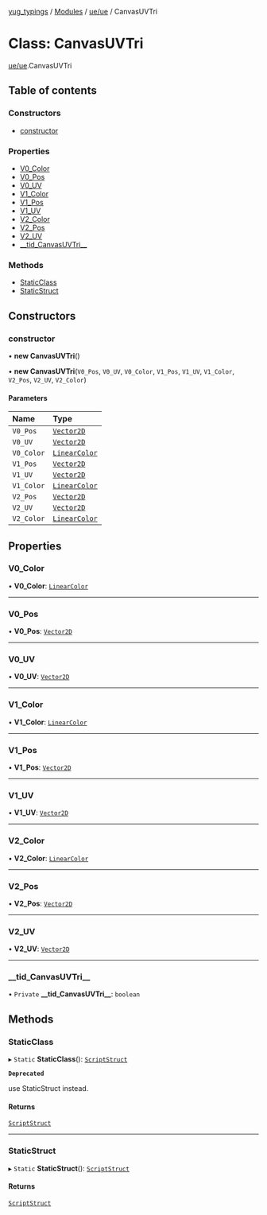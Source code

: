 [yug_typings](../README.md) / [Modules](../modules.md) / [ue/ue](../modules/ue_ue.md) / CanvasUVTri

# Class: CanvasUVTri

[ue/ue](../modules/ue_ue.md).CanvasUVTri

## Table of contents

### Constructors

- [constructor](ue_ue.CanvasUVTri.md#constructor)

### Properties

- [V0\_Color](ue_ue.CanvasUVTri.md#v0_color)
- [V0\_Pos](ue_ue.CanvasUVTri.md#v0_pos)
- [V0\_UV](ue_ue.CanvasUVTri.md#v0_uv)
- [V1\_Color](ue_ue.CanvasUVTri.md#v1_color)
- [V1\_Pos](ue_ue.CanvasUVTri.md#v1_pos)
- [V1\_UV](ue_ue.CanvasUVTri.md#v1_uv)
- [V2\_Color](ue_ue.CanvasUVTri.md#v2_color)
- [V2\_Pos](ue_ue.CanvasUVTri.md#v2_pos)
- [V2\_UV](ue_ue.CanvasUVTri.md#v2_uv)
- [\_\_tid\_CanvasUVTri\_\_](ue_ue.CanvasUVTri.md#__tid_canvasuvtri__)

### Methods

- [StaticClass](ue_ue.CanvasUVTri.md#staticclass)
- [StaticStruct](ue_ue.CanvasUVTri.md#staticstruct)

## Constructors

### constructor

• **new CanvasUVTri**()

• **new CanvasUVTri**(`V0_Pos`, `V0_UV`, `V0_Color`, `V1_Pos`, `V1_UV`, `V1_Color`, `V2_Pos`, `V2_UV`, `V2_Color`)

#### Parameters

| Name | Type |
| :------ | :------ |
| `V0_Pos` | [`Vector2D`](ue_ue_s.Vector2D.md) |
| `V0_UV` | [`Vector2D`](ue_ue_s.Vector2D.md) |
| `V0_Color` | [`LinearColor`](ue_ue_s.LinearColor.md) |
| `V1_Pos` | [`Vector2D`](ue_ue_s.Vector2D.md) |
| `V1_UV` | [`Vector2D`](ue_ue_s.Vector2D.md) |
| `V1_Color` | [`LinearColor`](ue_ue_s.LinearColor.md) |
| `V2_Pos` | [`Vector2D`](ue_ue_s.Vector2D.md) |
| `V2_UV` | [`Vector2D`](ue_ue_s.Vector2D.md) |
| `V2_Color` | [`LinearColor`](ue_ue_s.LinearColor.md) |

## Properties

### V0\_Color

• **V0\_Color**: [`LinearColor`](ue_ue_s.LinearColor.md)

___

### V0\_Pos

• **V0\_Pos**: [`Vector2D`](ue_ue_s.Vector2D.md)

___

### V0\_UV

• **V0\_UV**: [`Vector2D`](ue_ue_s.Vector2D.md)

___

### V1\_Color

• **V1\_Color**: [`LinearColor`](ue_ue_s.LinearColor.md)

___

### V1\_Pos

• **V1\_Pos**: [`Vector2D`](ue_ue_s.Vector2D.md)

___

### V1\_UV

• **V1\_UV**: [`Vector2D`](ue_ue_s.Vector2D.md)

___

### V2\_Color

• **V2\_Color**: [`LinearColor`](ue_ue_s.LinearColor.md)

___

### V2\_Pos

• **V2\_Pos**: [`Vector2D`](ue_ue_s.Vector2D.md)

___

### V2\_UV

• **V2\_UV**: [`Vector2D`](ue_ue_s.Vector2D.md)

___

### \_\_tid\_CanvasUVTri\_\_

• `Private` **\_\_tid\_CanvasUVTri\_\_**: `boolean`

## Methods

### StaticClass

▸ `Static` **StaticClass**(): [`ScriptStruct`](ue_ue.ScriptStruct.md)

**`Deprecated`**

use StaticStruct instead.

#### Returns

[`ScriptStruct`](ue_ue.ScriptStruct.md)

___

### StaticStruct

▸ `Static` **StaticStruct**(): [`ScriptStruct`](ue_ue.ScriptStruct.md)

#### Returns

[`ScriptStruct`](ue_ue.ScriptStruct.md)
